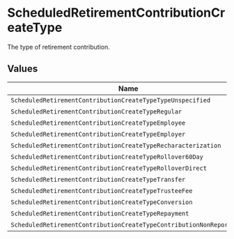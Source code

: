 # ScheduledRetirementContributionCreateType

The type of retirement contribution.


## Values

| Name                                                                 | Value                                                                |
| -------------------------------------------------------------------- | -------------------------------------------------------------------- |
| `ScheduledRetirementContributionCreateTypeTypeUnspecified`           | TYPE_UNSPECIFIED                                                     |
| `ScheduledRetirementContributionCreateTypeRegular`                   | REGULAR                                                              |
| `ScheduledRetirementContributionCreateTypeEmployee`                  | EMPLOYEE                                                             |
| `ScheduledRetirementContributionCreateTypeEmployer`                  | EMPLOYER                                                             |
| `ScheduledRetirementContributionCreateTypeRecharacterization`        | RECHARACTERIZATION                                                   |
| `ScheduledRetirementContributionCreateTypeRollover60Day`             | ROLLOVER_60_DAY                                                      |
| `ScheduledRetirementContributionCreateTypeRolloverDirect`            | ROLLOVER_DIRECT                                                      |
| `ScheduledRetirementContributionCreateTypeTransfer`                  | TRANSFER                                                             |
| `ScheduledRetirementContributionCreateTypeTrusteeFee`                | TRUSTEE_FEE                                                          |
| `ScheduledRetirementContributionCreateTypeConversion`                | CONVERSION                                                           |
| `ScheduledRetirementContributionCreateTypeRepayment`                 | REPAYMENT                                                            |
| `ScheduledRetirementContributionCreateTypeContributionNonReportable` | CONTRIBUTION_NON_REPORTABLE                                          |